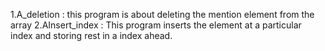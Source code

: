 1.A_deletion : this program is about deleting the mention element from the array 
2.AInsert_index : This program inserts the element at a particular index and storing rest in a index ahead.

